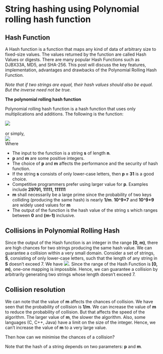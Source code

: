 <h1>String hashing using Polynomial rolling hash function</h1>
<h2>Hash Function</h2>
<p>A Hash function is a function that maps any kind of data of arbitrary size to fixed-size values. The values returned by the function are called Hash Values or digests. There are many popular Hash Functions such as DJBX33A, MD5, and SHA-256. This post will discuss the key features, implementation, advantages and drawbacks of the Polynomial Rolling Hash Function.</p>

<p><i>Note that if two strings are equal, their hash values should also be equal. But the inverse need not be true.</i></p>

<b>The polynomial rolling hash function</b>
<p>Polynomial rolling hash function is a hash function that uses only multiplications and additions. The following is the function:</p>
<img src = "https://www.geeksforgeeks.org/wp-content/ql-cache/quicklatex.com-527c8cfa29551dd21b36d13a2343f285_l3.svg">
<br> <br> or simply, 
<br>
<img src = "https://www.geeksforgeeks.org/wp-content/ql-cache/quicklatex.com-54b5d229f345f66c8f94a6f059c01019_l3.svg">




<br>
Where
<ul>
	<li>The input to the function is a string <b>s</b>  of length <b>n</b>.</li>	
	<li><b>p</b> and <b>m</b> are some positive integers.</li>
	<li>The choice of <b>p</b> and <b>m</b> affects the performance and the security of hash function.</li>
	<li>If the string <b>s</b> consists of only lower-case letters, 
	then <b>p = 31</b> is a good choice.</li>
	<li>Competitive programmers prefer using larger value for <b>p</b>. Examples include <b>29791, 11111, 111111</b></li>
	<li><b>m</b> shall necessarily  be a large prime since the probability of two keys colliding (producing the same hash) is nearly <b>1/m</b>. <b>10^9+7</b> and <b>10^9+9</b> are widely used values for <b>m</b></li>
	<li>The output of the function is the hash value of the string s which ranges between <b>0</b> and <b>(m-1)</b> inclusive.</li>
</ul>

<h2>Collisions in Polynomial Rolling Hash</h2>
<p>Since the output of the Hash function is an integer in the range <b>[0, m)</b>, there are high chances for two strings producing the same hash value.
We can guarantee a collision within a very small domain. Consider a set of strings, <b>S</b>, consisting of only lower-case letters, such that the length of any string in <b>S</b>   doesn’t exceed 7. We have <img src = "https://www.geeksforgeeks.org/wp-content/ql-cache/quicklatex.com-577203ca433b8af20eba7a6ae1bba5cf_l3.svg">. Since the range of the Hash Function is <b>[0, m)</b>, one-one mapping is impossible. Hence, we can guarantee a collision by arbitrarily generating two strings whose length doesn’t exceed 7.
</p>

<h2>Collision resolution</h2>
<p>We can note that the value of <b>m</b> affects the chances of collision. We have seen that the probability of collision is <b>1/m</b>. We can increase the value of <b>m</b> to reduce the probability of collision. But that affects the speed of the algorithm. The larger value of <b>m</b>, the slower the algorithm. Also, some languages (C, C++, Java) have a limit on the size of the integer. Hence, we can’t increase the value of <b>m</b> to a very large value.

Then how can we minimise the chances of a collision?

Note that the hash of a string depends on two parameters: <b>p</b>  and <b>m</b>.</p>

<h2></h2>
